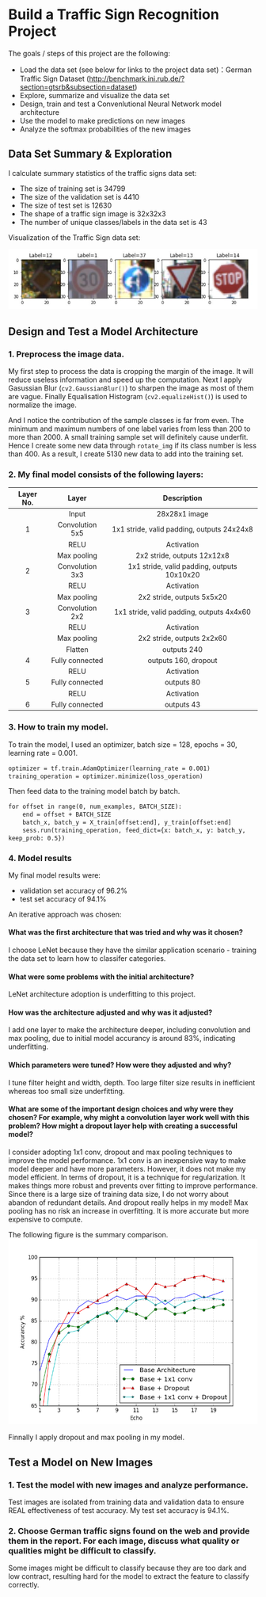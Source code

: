 # Build a Traffic Sign Recognition Project

The goals / steps of this project are the following:
* Load the data set (see below for links to the project data set)：German Traffic Sign Dataset (<http://benchmark.ini.rub.de/?section=gtsrb&subsection=dataset>)
* Explore, summarize and visualize the data set
* Design, train and test a Convenlutional Neural Network model architecture
* Use the model to make predictions on new images
* Analyze the softmax probabilities of the new images


## Data Set Summary & Exploration

I  calculate summary statistics of the traffic signs data set:

* The size of training set is 34799
* The size of the validation set is 4410
* The size of test set is 12630
* The shape of a traffic sign image is 32x32x3
* The number of unique classes/labels in the data set is 43

Visualization of the Traffic Sign data set:

![TrafficSignExample](https://github.com/uranus4ever/Traffic-Sign-Classifier-CNN/blob/master/TrafficSignExample.JPG)

## Design and Test a Model Architecture

### 1. Preprocess the image data.

My first step to process the data is cropping the margin of the image. It will reduce useless information and speed up the computation. Next I apply Gasussian Blur (```cv2.GaussianBlur()```) to sharpen the image as most of them are vague. Finally Equalisation Histogram (```cv2.equalizeHist()```) is used to normalize the image.

And I notice the contribution of the sample classes is far from even. The minimum and maximum numbers of one label varies from less than 200 to more than 2000. A small training sample set will definitely cause underfit. Hence I create some new data through ```rotate_img``` if its class number is less than 400. As a result, I create 5130 new data to add into the training set.

### 2. My final model consists of the following layers:

| Layer No. | Layer  		|     Description	        					| 
|:-:|:----------------:|:----------------------------:| 
|   | Input          		| 28x28x1 image 							| 
| 1 | Convolution 5x5 	| 1x1 stride, valid padding, outputs 24x24x8 	|
|   | RELU			        		|					Activation							|
|   | Max pooling	    	| 2x2 stride, outputs 12x12x8 				|
| 2 | Convolution 3x3  | 1x1 stride, valid padding, outputs 10x10x20 |
|   | RELU		           |      Activation   									|
|   | Max pooling			  	| 2x2 stride, outputs 5x5x20        				|
| 3 | Convolution 2x2  | 1x1 stride, valid padding, outputs 4x4x60 |
|   | RELU		           |      Activation   									|
|   | Max pooling			  	| 2x2 stride, outputs 2x2x60        									|
|	  | Flatten			     		|	outputs 240											|
| 4 |	Fully connected		|	outputs 160, dropout		|
|   | RELU             |      Activation       |
| 5 |	Fully connected		|	outputs 80											|
|   | RELU             |      Activation      |
|	6 | Fully connected		|	outputs 43											|
 
### 3. How to train my model. 

To train the model, I used an optimizer, batch size = 128, epochs = 30, learning rate = 0.001.
```
optimizer = tf.train.AdamOptimizer(learning_rate = 0.001)
training_operation = optimizer.minimize(loss_operation)
```
Then feed data to the training model batch by batch.
```
for offset in range(0, num_examples, BATCH_SIZE):
    end = offset + BATCH_SIZE
    batch_x, batch_y = X_train[offset:end], y_train[offset:end]
    sess.run(training_operation, feed_dict={x: batch_x, y: batch_y, keep_prob: 0.5})
```

### 4. Model results

My final model results were:
* validation set accuracy of 96.2% 
* test set accuracy of 94.1%

An iterative approach was chosen:
#### What was the first architecture that was tried and why was it chosen?
I choose LeNet because they have the similar application scenario - training the data set to learn how to classifer categories.

#### What were some problems with the initial architecture?
LeNet architecture adoption is underfitting to this project.

#### How was the architecture adjusted and why was it adjusted? 
I add one layer to make the architecture deeper, including convolution and max pooling, due to initial model accurancy is around 83%, indicating underfitting.

#### Which parameters were tuned? How were they adjusted and why?
I tune filter height and width, depth. Too large filter size results in inefficient whereas too small size underfitting.

#### What are some of the important design choices and why were they chosen? For example, why might a convolution layer work well with this problem? How might a dropout layer help with creating a successful model? 
  I consider adopting 1x1 conv, dropout and max pooling techniques to improve the model performance. 1x1 conv is an inexpensive way to make model deeper and have more parameters. However, it does not make my model efficient.
  In terms of dropout, it is a technique for regularization. It  makes things more robust and prevents over fitting to improve performance. Since there is a large size of training data size, I do not worry about abandon of redundant details. And dropout really helps in my model! 
  Max pooling has no risk an increase in overfitting. It is more accurate but more expensive to compute.
 
The following figure is the summary comparison. 
![Model_Comparison](https://github.com/uranus4ever/Traffic-Sign-Classifier-CNN/blob/master/ModelAccurancyCompare.png)
 
Finnally I apply dropout and max pooling in my model.


## Test a Model on New Images

### 1. Test the model with new images and analyze performance.
Test images are isolated from training data and validation data to ensure REAL effectiveness of test accuracy. My test set accuracy is 94.1%.

### 2. Choose German traffic signs found on the web and provide them in the report. For each image, discuss what quality or qualities might be difficult to classify.
Some images might be difficult to classify because they are too dark and low contract, resulting hard for the model to extract the feature to classify correctly.

